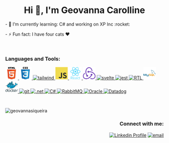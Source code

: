 <h1 align="center">Hi 👋, I'm Geovanna Carolline</h1>
<p>- 🌱 I’m currently learning: C# and working on XP Inc :rocket:</p>
<p>- ⚡ Fun fact: I have four cats ❤️ </p>

</br>

<h3 align="left">Languages and Tools:</h3>
<p align="left">
  <a href="https://www.w3.org/html/" target="_blank" rel="noreferrer"> 
   <img src="https://raw.githubusercontent.com/devicons/devicon/master/icons/html5/html5-original-wordmark.svg" alt="html5" width="40" height="40"/>
  </a>
  <a href="https://www.w3schools.com/css/" target="_blank" rel="noreferrer"> <img src="https://raw.githubusercontent.com/devicons/devicon/master/icons/css3/css3-original-wordmark.svg" alt="css3" width="40" height="40"/> 
  </a> 
  <a href="https://tailwindcss.com/" target="_blank" rel="noreferrer"> <img src="https://www.vectorlogo.zone/logos/tailwindcss/tailwindcss-icon.svg" alt="tailwind" width="40" height="40"/> 
  </a> 
  <a href="https://developer.mozilla.org/en-US/docs/Web/JavaScript" target="_blank" rel="noreferrer"> <img src="https://raw.githubusercontent.com/devicons/devicon/master/icons/javascript/javascript-original.svg" alt="javascript" width="40" height="40"/> 
  </a> 
  <a href="https://reactjs.org/" target="_blank" rel="noreferrer"> <img src="https://raw.githubusercontent.com/devicons/devicon/master/icons/react/react-original-wordmark.svg" alt="react" width="40" height="40"/> 
  </a> 
  <a href="https://redux.js.org" target="_blank" rel="noreferrer"> <img src="https://raw.githubusercontent.com/devicons/devicon/master/icons/redux/redux-original.svg" alt="redux" width="40" height="40"/> 
  </a> 
  <a href="https://svelte.dev" target="_blank" rel="noreferrer"> <img src="https://upload.wikimedia.org/wikipedia/commons/1/1b/Svelte_Logo.svg" alt="svelte" width="40" height="40"/> 
  </a> 
  <a href="https://jestjs.io" target="_blank" rel="noreferrer"> <img src="https://www.vectorlogo.zone/logos/jestjsio/jestjsio-icon.svg" alt="jest" width="40" height="40"/> 
  </a> 
  <a  href="https://testing-library.com/" target="_blank" rel="noreferrer">
   <img src="https://testing-library.com/img/octopus-128x128.png" alt="RTL" width="40" height="40"/>
  </a>
  <a href="https://www.mysql.com/" target="_blank" rel="noreferrer"> <img src="https://raw.githubusercontent.com/devicons/devicon/master/icons/mysql/mysql-original-wordmark.svg" alt="mysql" width="40" height="40"/>
  </a> 
  <a href="https://www.docker.com/" target="_blank" rel="noreferrer"> <img src="https://raw.githubusercontent.com/devicons/devicon/master/icons/docker/docker-original-wordmark.svg" alt="docker" width="40" height="40"/> 
  </a>
  <a href="https://git-scm.com/" target="_blank" rel="noreferrer"> <img src="https://www.vectorlogo.zone/logos/git-scm/git-scm-icon.svg" alt="git" width="40" height="40"/> 
  </a>
  </a>
  <a href="https://dotnet.microsoft.com" target="_blank" rel="noreferrer"> <img src="https://www.vectorlogo.zone/logos/dotnet/dotnet-vertical.svg" alt=".net" width="40" height="40"/> 
  </a>
  </a>
  <a href="https://dotnet.microsoft.com/pt-br/languages/csharp" target="_blank" rel="noreferrer"> <img src="https://upload.wikimedia.org/wikipedia/commons/1/1b/C_Sharp_Icon.png" alt="C#" width="40" height="40"/> 
  </a>
  <a href="https://www.rabbitmq.com/" target="_blank" rel="noreferrer"> <img src="https://upload.wikimedia.org/wikipedia/commons/1/1b/RabbitMQ_logo.svg" alt="RabbitMQ" width="40" height="40"/>
  </a>
  <a href="https://www.oracle.com/br/" target="_blank" rel="noreferrer"> <img src="https://upload.wikimedia.org/wikipedia/commons/1/1b/Oracle_logo.svg" alt="Oracle" width="40" height="40"/>
  </a>
  <a href="datadoghq.com" target="_blank" rel="noreferrer"> <img src="https://upload.wikimedia.org/wikipedia/commons/1/1b/Datadog_logo.svg" alt="Datadog" width="40" height="40"/>
  </a>
</p>
</br>

<p><img align="left" src="https://github-readme-stats.vercel.app/api/top-langs?username=geovannasiqueira&show_icons=true&locale=en&layout=compact" alt="geovannasiqueira" width="300" height="200"/></p>
</br>
<h3 align="right">Connect with me:</h3>
<p align="right">
  <a href="https://linkedin.com/in/geovannacarolline" target="blank"><img align="center" src="https://raw.githubusercontent.com/rahuldkjain/github-profile-readme-generator/master/src/images/icons/Social/linked-in-alt.svg" alt="Linkedin Profile" height="30" width="40" /></a>
  <a href="mailto:geovanna.carolline.gcs@gmail.com" target="blank"> <img align="center" src="https://imagepng.org/wp-content/uploads/2018/03/gmail-cone-icon.png" alt="email" height="30" width="40" /></a>
</p>
